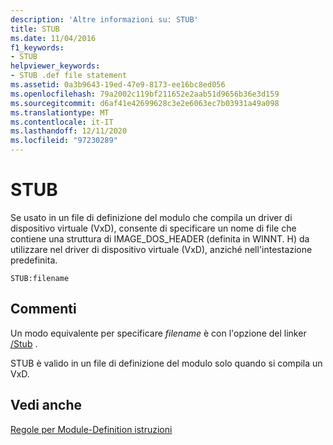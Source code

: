 ```yaml
---
description: 'Altre informazioni su: STUB'
title: STUB
ms.date: 11/04/2016
f1_keywords:
- STUB
helpviewer_keywords:
- STUB .def file statement
ms.assetid: 0a3b9643-19ed-47e9-8173-ee16bc8ed056
ms.openlocfilehash: 79a2002c119bf211652e2aab51d9656b36e3d159
ms.sourcegitcommit: d6af41e42699628c3e2e6063ec7b03931a49a098
ms.translationtype: MT
ms.contentlocale: it-IT
ms.lasthandoff: 12/11/2020
ms.locfileid: "97230289"
---
```

# <a name="stub"></a>STUB

Se usato in un file di definizione del modulo che compila un driver di dispositivo virtuale (VxD), consente di specificare un nome di file che contiene una struttura di IMAGE_DOS_HEADER (definita in WINNT. H) da utilizzare nel driver di dispositivo virtuale (VxD), anziché nell'intestazione predefinita.

```
STUB:filename
```

## <a name="remarks"></a>Commenti

Un modo equivalente per specificare *filename* è con l'opzione del linker [/Stub](stub-ms-dos-stub-file-name.md) .

STUB è valido in un file di definizione del modulo solo quando si compila un VxD.

## <a name="see-also"></a>Vedi anche

[Regole per Module-Definition istruzioni](rules-for-module-definition-statements.md)
